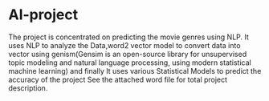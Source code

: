 # AI-project
The project is concentrated on predicting the movie genres using NLP. It uses NLP to analyze the Data,word2 vector model to convert data into vector using genism(Gensim is
an open-source library for unsupervised topic modeling and natural language processing, using modern statistical machine learning) and finally It uses various Statistical Models to predict the accuracy of the project
See the attached word file for total project description.
